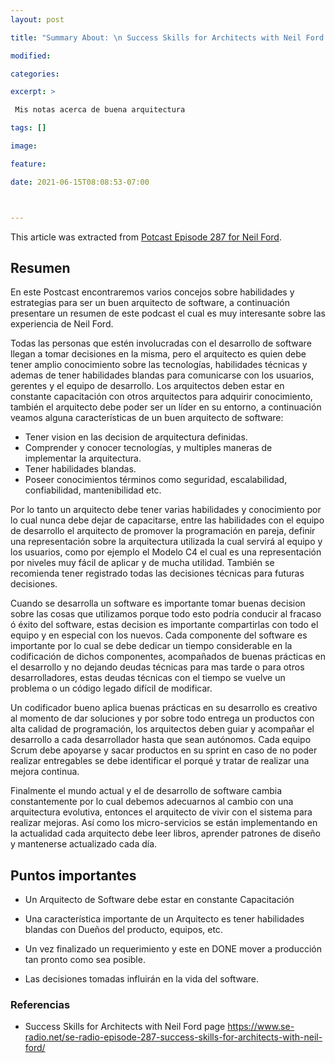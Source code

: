 ```yaml
---
layout: post

title: "Summary About: \n Success Skills for Architects with Neil Ford - Spanish"

modified:

categories:

excerpt: >

 Mis notas acerca de buena arquitectura

tags: []

image:

feature:

date: 2021-06-15T08:08:53-07:00



---
```




This article was extracted from [Potcast Episode 287 for Neil Ford](http://www.se-radio.net/2017/04/se-radio-episode-287-success-skills-for-architects-with-neil-ford/).



## Resumen

En este Postcast encontraremos varios concejos sobre habilidades y estrategias para ser un buen arquitecto de software, a continuación presentare un resumen de este podcast el cual es muy interesante sobre las experiencia de Neil Ford.

Todas las personas que estén involucradas con el desarrollo de software llegan a tomar decisiones en la misma, pero el arquitecto es quien debe tener amplio conocimiento sobre las tecnologías, habilidades técnicas y ademas de tener habilidades blandas para comunicarse con los usuarios, gerentes y el equipo de desarrollo. Los arquitectos deben estar en constante capacitación con otros arquitectos para adquirir conocimiento, también el arquitecto debe poder ser un líder en su entorno, a continuación veamos alguna características de un buen arquitecto de software:

- Tener vision en las decision de arquitectura definidas.
- Comprender y conocer tecnologías, y multiples maneras de implementar la arquitectura.
- Tener habilidades blandas.
- Poseer conocimientos términos como seguridad, escalabilidad, confiabilidad, mantenibilidad etc.

Por lo tanto un arquitecto debe tener varias habilidades y conocimiento por lo cual nunca debe dejar de capacitarse, entre las habilidades con el equipo de desarrollo el arquitecto de promover la programación en pareja, definir una representación sobre la arquitectura utilizada la cual servirá al equipo y los usuarios, como por ejemplo el Modelo C4 el cual es una representación por niveles muy fácil de aplicar y de mucha utilidad. También se recomienda tener registrado todas las decisiones técnicas para futuras decisiones.

Cuando se desarrolla un software es importante tomar buenas decision sobre las cosas que utilizamos porque todo esto podría conducir al fracaso ó éxito del software, estas decision es importante compartirlas con todo el equipo y en especial con los nuevos. Cada componente del software es importante por lo cual se debe dedicar un tiempo considerable en la codificación de dichos componentes, acompañados de buenas prácticas en el desarrollo y no dejando deudas técnicas para mas tarde o para otros desarrolladores, estas deudas técnicas con el tiempo se vuelve un problema o un código legado difícil de modificar.

Un codificador bueno aplica buenas prácticas en su desarrollo es creativo al momento de dar soluciones y por sobre todo entrega un productos con alta calidad de programación, los arquitectos deben guiar y acompañar el desarrollo a cada desarrollador hasta que sean autónomos. Cada equipo Scrum debe apoyarse y sacar productos en su sprint en caso de no poder realizar entregables se debe identificar el porqué y tratar de realizar una mejora continua.

Finalmente el mundo actual y el de desarrollo de software cambia constantemente por lo cual debemos adecuarnos al cambio con una arquitectura evolutiva, entonces el arquitecto de vivir con el sistema para realizar mejoras. Así como los micro-servicios se están implementando en la actualidad cada arquitecto debe leer libros, aprender patrones de diseño y mantenerse actualizado cada día. 



## Puntos importantes

- Un Arquitecto de Software debe estar en constante Capacitación

- Una característica importante de un Arquitecto es tener habilidades blandas con Dueños del producto, equipos, etc.

- Un vez finalizado un requerimiento y este en DONE mover a producción tan pronto como sea posible.

- Las decisiones tomadas influirán en la vida del software.

  

### Referencias

- Success Skills for Architects with Neil Ford page https://www.se-radio.net/se-radio-episode-287-success-skills-for-architects-with-neil-ford/
